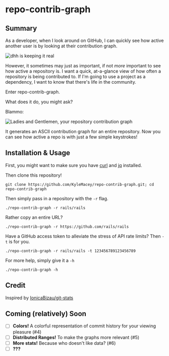 # repo-contrib-graph

## Summary

As a developer, when I look around on GitHub, I can quickly see how active another user is by looking at their contribution graph. 

![dhh is keeping it real](https://cloud.githubusercontent.com/assets/519171/7695690/5952f4be-fdc1-11e4-9c0f-3119f3b14675.png)

However, it sometimes may just as important, if not *more* important to see how active a repository is. I want a quick, at-a-glance view of how often a repository is being contributed to. If I'm going to use a project as a dependency, I want to know that there's life in the community.

Enter repo-contrib-graph.

What does it do, you might ask?

Blammo:

![Ladies and Gentlemen, your repository contribution graph](https://cloud.githubusercontent.com/assets/519171/7695724/e3ef72dc-fdc1-11e4-8251-4ace5642318e.png)

It generates an ASCII contribution graph for an entire repository. Now you can see how active a repo is with just a few simple keystrokes!

## Installation & Usage

First, you might want to make sure you have [curl](http://curl.haxx.se/download.html) and [jq](http://stedolan.github.io/jq/download/) installed.

Then clone this repository!

```shell
git clone https://github.com/KyleMacey/repo-contrib-graph.git; cd repo-contrib-graph
```

Then simply pass in a repository with the `-r` flag.

```shell
./repo-contrib-graph -r rails/rails
```

Rather copy an entire URL? 

```shell
./repo-contrib-graph -r https://github.com/rails/rails
```

Have a GitHub access token to alleviate the stress of API rate limits? Then `-t` is for you.

```shell
./repo-contrib-graph -r rails/rails -t 123456789123456789
```

For more help, simply give it a `-h`

```shell
./repo-contrib-graph -h
```

## Credit

Inspired by [IonicaBizau/git-stats](https://github.com/IonicaBizau/git-stats)

## Coming (relatively) Soon

 - [ ] **Colors!** A colorful representation of commit history for your viewing pleasure (#4)
 - [ ] **Distributed Ranges!** To make the graphs more relevant (#5)
 - [ ] **More stats!** Because who doesn't like data? (#6)
 - [ ] **???**

